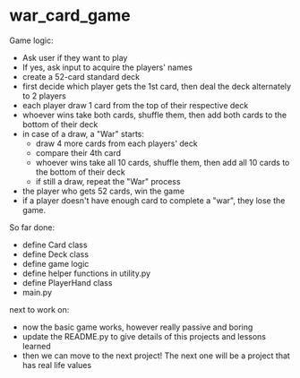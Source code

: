 # war_card_game

Game logic:
- Ask user if they want to play
- If yes, ask input to acquire the players' names 
- create a 52-card standard deck
- first decide which player gets the 1st card, then deal the deck alternately to 2 players
- each player draw 1 card from the top of their respective deck
- whoever wins take both cards, shuffle them, then add both cards to the bottom of their deck
- in case of a draw, a "War" starts:
    - draw 4 more cards from each players' deck
    - compare their 4th card
    - whoever wins take all 10 cards, shuffle them, then add all 10 cards to the bottom of their deck
    - if still a draw, repeat the "War" process
- the player who gets 52 cards, win the game
- if a player doesn't have enough card to complete a "war", they lose the game.

So far done:
- define Card class
- define Deck class
- define game logic
- define helper functions in utility.py
- define PlayerHand class
- main.py

next to work on:
- now the basic game works, however really passive and boring
- update the README.py to give details of this projects and lessons learned
- then we can move to the next project! The next one will be a project that has real life values
